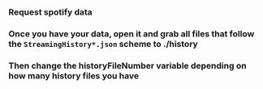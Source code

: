 ### Request spotify data
### Once you have your data, open it and grab all files that follow the `StreamingHistory*.json` scheme to ./history
### Then change the historyFileNumber variable depending on how many history files you have